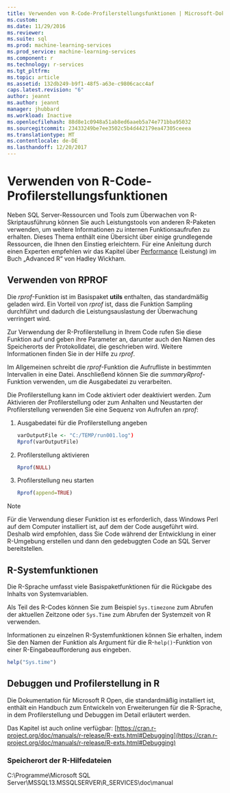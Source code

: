 ```yaml
---
title: Verwenden von R-Code-Profilerstellungsfunktionen | Microsoft-Dokumentation
ms.custom: 
ms.date: 11/29/2016
ms.reviewer: 
ms.suite: sql
ms.prod: machine-learning-services
ms.prod_service: machine-learning-services
ms.component: r
ms.technology: r-services
ms.tgt_pltfrm: 
ms.topic: article
ms.assetid: 132db249-b9f1-48f5-a63e-c9806cacc4af
caps.latest.revision: "6"
author: jeannt
ms.author: jeannt
manager: jhubbard
ms.workload: Inactive
ms.openlocfilehash: 88d8e1c0948a51ab8ed6aaeb5a74e771bba95032
ms.sourcegitcommit: 23433249be7ee3502c5b4d442179ea47305ceeea
ms.translationtype: MT
ms.contentlocale: de-DE
ms.lasthandoff: 12/20/2017
---
```

# <a name="using-r-code-profiling-functions"></a>Verwenden von R-Code-Profilerstellungsfunktionen
Neben SQL Server-Ressourcen und Tools zum Überwachen von R-Skriptausführung können Sie auch Leistungstools von anderen R-Paketen verwenden, um weitere Informationen zu internen Funktionsaufrufen zu erhalten. Dieses Thema enthält eine Übersicht über einige grundlegende Ressourcen, die Ihnen den Einstieg erleichtern. Für eine Anleitung durch einen Experten empfehlen wir das Kapitel über [Performance](http://adv-r.had.co.nz/Performance.html) (Leistung) im Buch „Advanced R“ von Hadley Wickham.

## <a name="using-rprof"></a>Verwenden von RPROF

Die *rprof*-Funktion ist im Basispaket **utils** enthalten, das standardmäßig geladen wird. Ein Vorteil von *rprof* ist, dass die Funktion Sampling durchführt und dadurch die Leistungsauslastung der Überwachung verringert wird.

Zur Verwendung der R-Profilerstellung in Ihrem Code rufen Sie diese Funktion auf und geben ihre Parameter an, darunter auch den Namen des Speicherorts der Protokolldatei, die geschrieben wird. Weitere Informationen finden Sie in der Hilfe zu *rprof*.

Im Allgemeinen schreibt die *rprof*-Funktion die Aufrufliste in bestimmten Intervallen in eine Datei. Anschließend können Sie die *summaryRprof*-Funktion verwenden, um die Ausgabedatei zu verarbeiten. 

Die Profilerstellung kann im Code aktiviert oder deaktiviert werden. Zum Aktivieren der Profilerstellung oder zum Anhalten und Neustarten der Profilerstellung verwenden Sie eine Sequenz von Aufrufen an *rprof*:

1. Ausgabedatei für die Profilerstellung angeben

    ```R
    varOutputFile <- "C:/TEMP/run001.log")
    Rprof(varOutputFile)
    ```
2. Profilerstellung aktivieren
    ```R
    Rprof(NULL)
    ```
    
3. Profilerstellung neu starten
    ```R
    Rprof(append=TRUE)
    ```


> [!NOTE]
> Für die Verwendung dieser Funktion ist es erforderlich, dass Windows Perl auf dem Computer installiert ist, auf dem der Code ausgeführt wird. Deshalb wird empfohlen, dass Sie Code während der Entwicklung in einer R-Umgebung erstellen und dann den gedebuggten Code an SQL Server bereitstellen.  


## <a name="r-system-functions"></a>R-Systemfunktionen

Die R-Sprache umfasst viele Basispaketfunktionen für die Rückgabe des Inhalts von Systemvariablen. 

Als Teil des R-Codes können Sie zum Beispiel `Sys.timezone` zum Abrufen der aktuellen Zeitzone oder `Sys.Time` zum Abrufen der Systemzeit von R verwenden. 

Informationen zu einzelnen R-Systemfunktionen können Sie erhalten, indem Sie den Namen der Funktion als Argument für die R-`help()`-Funktion von einer R-Eingabeaufforderung aus eingeben.

```R
help("Sys.time")
```

## <a name="debugging-and-profiling-in-r"></a>Debuggen und Profilerstellung in R

Die Dokumentation für Microsoft R Open, die standardmäßig installiert ist, enthält ein Handbuch zum Entwickeln von Erweiterungen für die R-Sprache, in dem Profilerstellung und Debuggen im Detail erläutert werden.

Das Kapitel ist auch online verfügbar: [https://cran.r-project.org/doc/manuals/r-release/R-exts.html#Debugging](https://cran.r-project.org/doc/manuals/r-release/R-exts.html#Debugging)

### <a name="location-of-r-help-files"></a>Speicherort der R-Hilfedateien

C:\Programme\Microsoft SQL Server\MSSQL13.MSSQLSERVER\R_SERVICES\doc\manual



